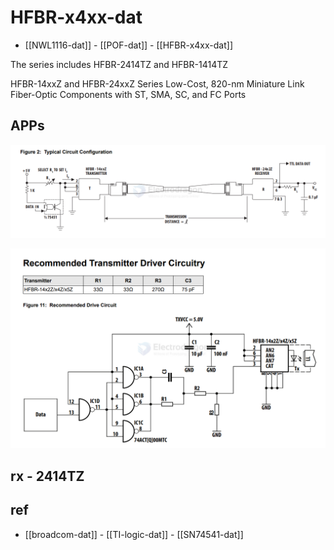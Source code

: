 
# HFBR-x4xx-dat

- [[NWL1116-dat]] - [[POF-dat]] - [[HFBR-x4xx-dat]]

The series includes HFBR-2414TZ and HFBR-1414TZ

HFBR-14xxZ and HFBR-24xxZ Series Low-Cost, 820-nm Miniature Link Fiber-Optic Components with ST, SMA, SC, and FC Ports


## APPs 

![](2025-04-29-14-36-48.png)

![](2025-06-18-19-51-39.png)

## rx - 2414TZ


## ref 

- [[broadcom-dat]] - [[TI-logic-dat]] - [[SN74541-dat]]


